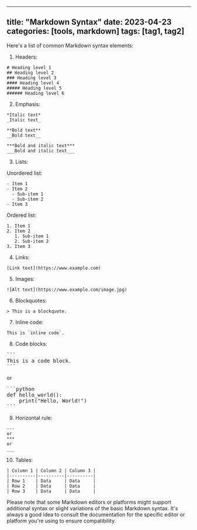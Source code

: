 
---
title: "Markdown Syntax"
date: 2023-04-23
categories: [tools, markdown]
tags: [tag1, tag2]
---

Here's a list of common Markdown syntax elements:

1. Headers:

```
# Heading level 1
## Heading level 2
### Heading level 3
#### Heading level 4
##### Heading level 5
###### Heading level 6
```

2. Emphasis:
```
*Italic text*
_Italic text_

**Bold text**
__Bold text__

***Bold and italic text***
___Bold and italic text___
```

3. Lists:

Unordered list:
```
- Item 1
- Item 2
  - Sub-item 1
  - Sub-item 2
- Item 3
```

Ordered list:
```
1. Item 1
2. Item 2
   1. Sub-item 1
   2. Sub-item 2
3. Item 3
```

4. Links:
```
[Link text](https://www.example.com)
```

5. Images:
```
![Alt text](https://www.example.com/image.jpg)
```

6. Blockquotes:
```
> This is a blockquote.
```

7. Inline code:
```
This is `inline code`.
```

8. Code blocks:
<pre>
```
This is a code block.
```
</pre>

or
<!--ID: 1682402866497-->


<pre>
```python
def hello_world():
    print("Hello, World!")
```
</pre>

9. Horizontal rule:
```
---
or
***
or
___
```

10. Tables:
```
| Column 1 | Column 2 | Column 3 |
|----------|----------|----------|
| Row 1    | Data     | Data     |
| Row 2    | Data     | Data     |
| Row 3    | Data     | Data     |
```

Please note that some Markdown editors or platforms might support additional syntax or slight variations of the basic Markdown syntax. It's always a good idea to consult the documentation for the specific editor or platform you're using to ensure compatibility.

